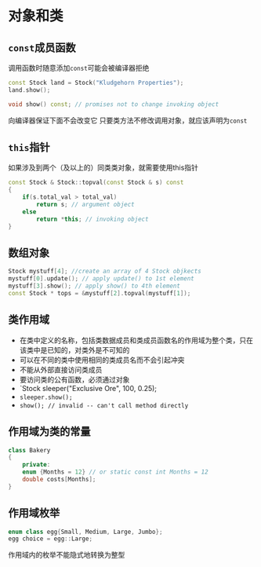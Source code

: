 # 对象和类
## `const`成员函数
调用函数时随意添加`const`可能会被编译器拒绝
```c++
const Stock land = Stock("Kludgehorn Properties");
land.show();

void show() const; // promises not to change invoking object
```
向编译器保证下面不会改变它
只要类方法不修改调用对象，就应该声明为`const`

## `this`指针
如果涉及到两个（及以上的）同类类对象，就需要使用this指针
```c++
const Stock & Stock::topval(const Stock & s) const
{
	if(s.total_val > total_val)
		return s; // argument object
	else
		return *this; // invoking object
}
```

## 数组对象
```c++
Stock mystuff[4]; //create an array of 4 Stock objkects
mystuff[0].update(); // apply update() to 1st element
mystuff[3].show(); // apply show() to 4th element
const Stock * tops = &mystuff[2].topval(mystuff[1]);
```

## 类作用域
+ 在类中定义的名称，包括类数据成员和类成员函数名的作用域为整个类，只在该类中是已知的，对类外是不可知的
+ 可以在不同的类中使用相同的类成员名而不会引起冲突
+ 不能从外部直接访问类成员
+ 要访问类的公有函数，必须通过对象
+ `Stock sleeper("Exclusive Ore", 100, 0.25);
+ `sleeper.show();`
+ `show(); // invalid -- can't call method directly`

## 作用域为类的常量
```c++
class Bakery
{
	private:
	enum {Months = 12} // or static const int Months = 12
	double costs[Months];
}
```

## 作用域枚举
```c++
enum class egg{Small, Medium, Large, Jumbo};
egg choice = egg::Large;
```

作用域内的枚举不能隐式地转换为整型


